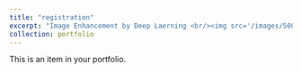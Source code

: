```yaml
---
title: "registration"
excerpt: "Image Enhancement by Deep Laerning <br/><img src='/images/500x300.png'>"
collection: portfolio
---
```


This is an item in your portfolio. 
